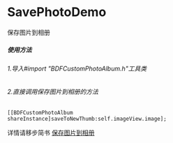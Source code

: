 # SavePhotoDemo
保存图片到相册

##### 使用方法
###### 1.导入#import "BDFCustomPhotoAlbum.h"工具类
###### 2.直接调用保存图片到相册的方法

```
[[BDFCustomPhotoAlbum shareInstance]saveToNewThumb:self.imageView.image];

```

详情请移步简书 [保存图片到相册](https://www.jianshu.com/p/8c3e25c09497)
